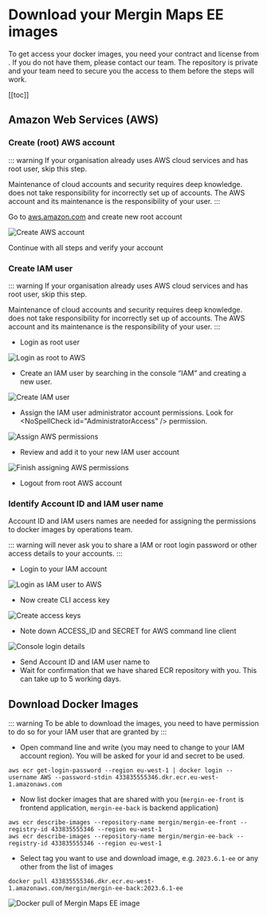 # Download your Mergin Maps EE images
<ServerType type="EE" />

To get access your docker images, you need your contract and license from <MerginMapsEmail id="sales" desc="sales team" />. If you do not have them, please contact our team. The repository is private and your team need to secure you the access to them before the steps will work.

[[toc]]

## Amazon Web Services (AWS)

### Create (root) AWS account

::: warning
If your organisation already uses AWS cloud services and has root user, skip this step. 

Maintenance of cloud accounts and security requires deep knowledge. <LutraConsultingName /> does not take responsibility for incorrectly set up of accounts. The AWS account and its maintenance is the responsibility of your user.
:::

Go to [aws.amazon.com](https://aws.amazon.com/) and create new root account

![Create AWS account](./create_aws_account.jpg "Create AWS account")

Continue with all steps and verify your account

### Create IAM user 

::: warning
If your organisation already uses AWS cloud services and has root user, skip this step. 

Maintenance of cloud accounts and security requires deep knowledge. <LutraConsultingName /> does not take responsibility for incorrectly set up of accounts. The AWS account and its maintenance is the responsibility of your user.
:::

 - Login as root user

![Login as root to AWS](./root_login.jpg "Login as root to AWS")

 - Create an IAM user by searching in the console “IAM” and creating a new user. 
 
![Create IAM user](./create_IAM_user.jpg "Create IAM user") 

 - Assign the IAM user administrator account permissions. Look for <NoSpellCheck id="AdministratorAccess” /> permission.
 
![Assign AWS permissions](./assign_permissions.jpg "Assign AWS permissions") 

- Review and add it to your new IAM user account

![Finish assigning AWS permissions](./assign_permission_2.jpg "Finish assigning AWS permissions") 

 - Logout from root AWS account
 
### Identify Account ID and IAM user name

Account ID and IAM users names are needed for assigning the permissions to docker images by <LutraConsultingName /> operations team. 

::: warning 
<LutraConsultingName /> will never ask you to share a IAM or root login password or other access details to your accounts.
:::

- Login to your IAM account

![Login as IAM user to AWS](./login_IAM.jpg "Login as IAM user to AWS")

- Now create CLI access key

![Create access keys](./create_access_key.jpg "Create access keys")

- Note down ACCESS_ID and SECRET for AWS command line client

![Console login details](./find_name_and_id.jpg "Console login details")

- Send Account ID and IAM user name to <MerginMapsEmail id="sales" desc="sales team" />
- Wait for confirmation that we have shared ECR repository with you. This can take up to 5 working days.

## Download Docker Images

::: warning
To be able to download the images, you need to have permission to do so for your IAM user that are granted by <LutraConsultingName />
:::

 - Open command line and write (you may need to change to your IAM account region). You will be asked for your id and secret to be used.

```
aws ecr get-login-password --region eu-west-1 | docker login --username AWS --password-stdin 433835555346.dkr.ecr.eu-west-1.amazonaws.com
```

 - Now list docker images that are shared with you (`mergin-ee-front` is frontend application, `mergin-ee-back` is backend application)
 
```
aws ecr describe-images --repository-name mergin/mergin-ee-front --registry-id 433835555346 --region eu-west-1
aws ecr describe-images --repository-name mergin/mergin-ee-back --registry-id 433835555346 --region eu-west-1
```

 - Select tag you want to use and download image, e.g. `2023.6.1-ee` or any other from the list of images

```
docker pull 433835555346.dkr.ecr.eu-west-1.amazonaws.com/mergin/mergin-ee-back:2023.6.1-ee
``` 

![Docker pull of Mergin Maps EE image](./docker_pull.jpg "Docker pull of Mergin Maps EE image")
